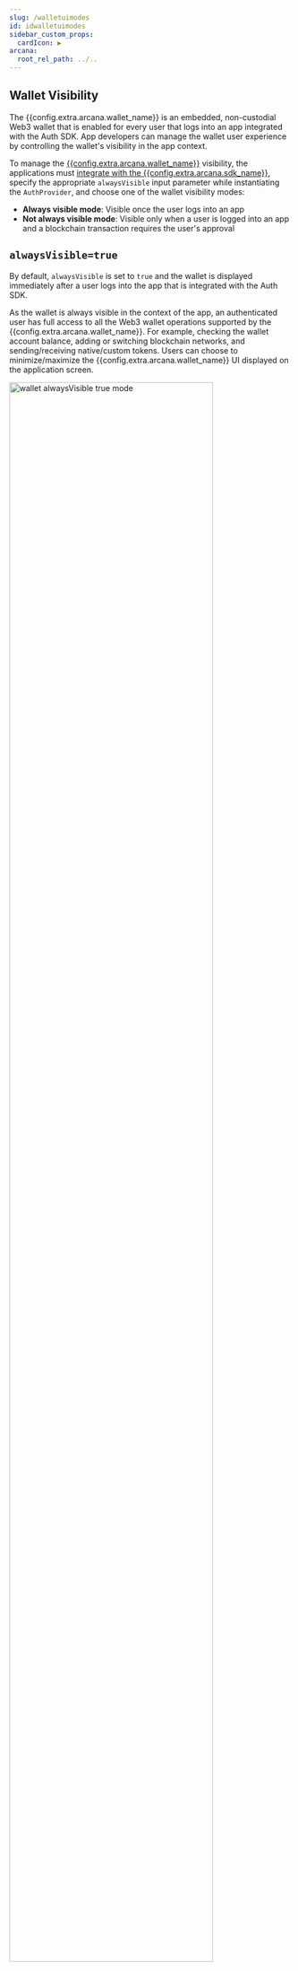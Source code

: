 ```yaml
---
slug: /walletuimodes
id: idwalletuimodes
sidebar_custom_props:
  cardIcon: ▶️
arcana:
  root_rel_path: ../..
---
```


## Wallet Visibility

The {{config.extra.arcana.wallet_name}} is an embedded, non-custodial Web3 wallet that is enabled for every user that logs into an app integrated with the Auth SDK. App developers can manage the wallet user experience by controlling the wallet's visibility in the app context.

To manage the [{{config.extra.arcana.wallet_name}}]({{page.meta.arcana.root_rel_path}}/concepts/anwallet) visibility, the applications must [integrate with the {{config.extra.arcana.sdk_name}}]({{page.meta.arcana.root_rel_path}}/howto/integrate_auth/index.md), specify the appropriate `alwaysVisible` input parameter while instantiating the `AuthProvider`, and choose one of the wallet visibility modes:

* **Always visible mode**: Visible once the user logs into an app
* **Not always visible mode**: Visible only when a user is logged into an app and a blockchain transaction requires the user's approval

## `alwaysVisible=true`

By default, `alwaysVisible` is set to `true` and the wallet is displayed immediately after a user logs into the app that is integrated with the Auth SDK.

As the wallet is always visible in the context of the app, an authenticated user has full access to all the Web3 wallet operations supported by the {{config.extra.arcana.wallet_name}}. For example, checking the wallet account balance, adding or switching blockchain networks, and sending/receiving native/custom tokens. Users can choose to minimize/maximize the {{config.extra.arcana.wallet_name}} UI displayed on the application screen.

<img alt="wallet alwaysVisible true mode" src="/img/an_wallet_full_ui_mode.png" width="85%"></img>

## `alwaysVisible=false`

If `alwaysVisible` is set to `false`, then the {{config.extra.arcana.wallet_name}} screen does not show up on the application window immediately after a user logs in. The {{config.extra.arcana.wallet_name}} UI is displayed only when a blockchain transaction is triggered that requires the user's approval.

Once the user takes action, the request disappears and the user cannot access the {{config.extra.arcana.wallet_name}} screen until another blockchain transaction is triggered.  Unlike the always visible mode, authenticated app users **cannot** access the {{config.extra.arcana.wallet_name}} UI on demand and add or switch networks, view the account balance or initiate send/receive of native/custom tokens, or maximize/minimize the {{config.extra.arcana.wallet_name}}.

<img alt="wallet widget mode" src="/img/an_wallet_widget_mode.png" width="85%"></img>

## Summary

The table below summarizes how `alwaysVisible` parameter specified during Auth SDK initialization in the application code controls the user experience. For step-by-step instructions see [how to configure the {{config.extra.arcana.wallet_name}} visibility mode]({{page.meta.arcana.root_rel_path}}/howto/arcana_wallet/config_walletvisibility.md) guide.

| Wallet UI Mode | Flag | User Experience|
| :------ | :----- | :----------- |
| **Always visible** | `alwaysVisible = true` <br></br>(default)  | 1. {{config.extra.arcana.wallet_name}}is always visible on the application screen. |
|         |  | 2. Users can minimize the {{config.extra.arcana.wallet_name}} and it shows as a small widget on the application screen. |
|         |  | 3. Users can access any of the supported [{{config.extra.arcana.wallet_name}} features]({{page.meta.arcana.root_rel_path}}/concepts/anwallet/walletfeatures.md) using the {{config.extra.arcana.wallet_name}} screen at any point in time. |
|         |  | 4. When a user action triggers a blockchain transaction, the {{config.extra.arcana.wallet_name}} screen switches to the notification screen, and the user can approve or reject the request. If the wallet is minimized, a red dot is shown and when the user selects it, the wallet notification screen comes up. It displays the current blockchain request waiting for user action. If the user was using the wallet screen to perform other operations such as switching the network, when a notification arrives, in that case, a red dot shows on the notification tab of the wallet. Other requests queue up until the user takes action on the first one.|
| **Not always visible** | `alwaysVisible = false` | 1. {{config.extra.arcana.wallet_name}} is not visible on the application screen by default. It shows up only when a user action triggers a blockchain transaction. The user request notification screen is displayed for user action. Once the user takes an action, the wallet screen disappears.|
|       |  | 2. Users cannot minimize the {{config.extra.arcana.wallet_name}} if this mode is selected by the application.|
|       |  | 3. Users cannot access any of the supported [{{config.extra.arcana.wallet_name}} features]({{page.meta.arcana.root_rel_path}}/concepts/anwallet/walletfeatures.md) through the wallet UI.|
|       |  | 4. When a user action triggers a blockchain transaction, the {{config.extra.arcana.wallet_name}} screen pops up. It disappears after the user takes an action. If there are other blockchain transactions that show up while the user has not reviewed the current request, those will stay hidden and queued up. After the user action for the first action, subsequent actions will result in the {{config.extra.arcana.wallet_name}} screen showing up for other requests one by one.  For multiple blockchain transactions, the user will see a series of pop-ups, and then after a user action, those will disappear. There is no way for the user to ignore them or perform another action on the application.|

